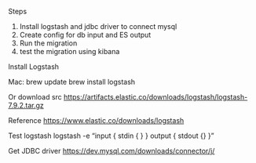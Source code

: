 Steps
1. Install logstash and jdbc driver to connect mysql
2. Create config for db input and ES output 
3. Run the migration 
4. test the migration using kibana 


Install Logstash 

Mac:
brew update
brew install logstash

Or download src 
https://artifacts.elastic.co/downloads/logstash/logstash-7.9.2.tar.gz

Reference 
https://www.elastic.co/downloads/logstash

Test logstash
logstash -e “input { stdin { } } output { stdout {} }”

Get JDBC driver
https://dev.mysql.com/downloads/connector/j/

